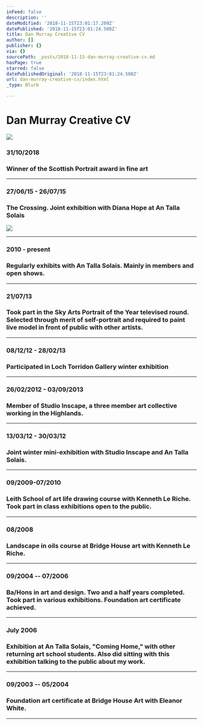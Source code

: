 ```yaml
---
inFeed: false
description: ''
dateModified: '2018-11-15T23:01:17.209Z'
datePublished: '2018-11-15T23:01:24.508Z'
title: Dan Murray Creative CV
author: []
publisher: {}
via: {}
sourcePath: _posts/2018-11-15-dan-murray-creative-cv.md
hasPage: true
starred: false
datePublishedOriginal: '2018-11-15T23:01:24.508Z'
url: dan-murray-creative-cv/index.html
_type: Blurb

---
```

# **Dan Murray Creative CV**
![](https://the-grid-user-content.s3-us-west-2.amazonaws.com/32c92ac4-1888-496c-a360-78a8411fc691.jpg)

### **31/10/2018**

### Winner of the Scottish Portrait award in fine art

---

### **27/06/15 - 26/07/15**

### The Crossing. Joint exhibition with Diana Hope at An Talla Solais
![](https://s3-us-west-2.amazonaws.com/the-grid-img/p/05b9e42459b38fcfc774b4a86c969172ae767bf3.jpg)

---

### **2010 - present**

### Regularly exhibits with An Talla Solais. Mainly in members and open shows.

---

### **21/07/13**

### Took part in the Sky Arts Portrait of the Year televised round. Selected through merit of self-portrait and required to paint live model in front of public with other artists.

---

### **08/12/12 - 28/02/13**

### Participated in Loch Torridon Gallery winter exhibition

---

### **26/02/2012 - 03/09/2013**

### Member of Studio Inscape, a three member art collective working in the Highlands.

---

### **13/03/12 - 30/03/12**

### Joint winter mini-exhibition with Studio Inscape and An Talla Solais.

---

### **09/2009-07/2010**

### Leith School of art life drawing course with Kenneth Le Riche. Took part in class exhibitions open to the public.

---

### **08/2008**

### Landscape in oils course at Bridge House art with Kenneth Le Riche.

---

### **09/2004 -- 07/2006**

### Ba/Hons in art and design. Two and a half years completed. Took part in various exhibitions. Foundation art certificate achieved.

---

### **July 2006**

### Exhibition at An Talla Solais, "Coming Home," with other returning art school students. Also did sitting with this exhibition talking to the public about my work.

---

### **09/2003 -- 05/2004**

### Foundation art certificate at Bridge House Art with Eleanor White.

---